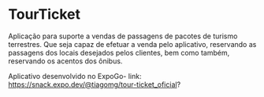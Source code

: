 #  TourTicket


Aplicação para suporte a vendas de passagens de pacotes de turismo terrestres. Que seja capaz de efetuar a venda pelo aplicativo, reservando as passagens dos locais desejados pelos clientes, bem como também, reservando os acentos dos ônibus.

Aplicativo desenvolvido no ExpoGo- link: https://snack.expo.dev/@tiagomg/tour-ticket_oficial?
